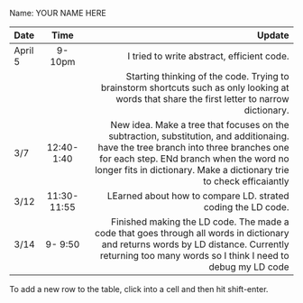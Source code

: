 Name: YOUR NAME HERE

| Date    |    Time     |                                                                                                                                                                                                                                                 Update |
|:--------|:-----------:|-------------------------------------------------------------------------------------------------------------------------------------------------------------------------------------------------------------------------------------------------------:|
| April 5 |   9-10pm    |                                                                                                                                                                                                             I tried to write abstract, efficient code. |
|         |             |                                                                                                          Starting thinking of the code. Trying to brainstorm shortcuts such as only looking at words that share the first letter to narrow dictionary. |
| 3/7     | 12:40-1:40  | New idea. Make a tree that focuses on the subtraction, substitution, and additionaing. have the tree branch into three branches one for each step. ENd branch when the word no longer fits in dictionary. Make a dictionary trie to check efficaiantly |
| 3/12    | 11:30-11:55 |                                                                                                                                                                                           LEarned about how to compare LD. strated coding the LD code. |
| 3/14    |   9- 9:50   |                                                     Finished making the LD code. The  made a code that goes through all words in dictionary and returns words by LD distance. Currently returning too many words so I think I need to debug my LD code |


To add a new row to the table, click into a cell and then hit shift-enter.